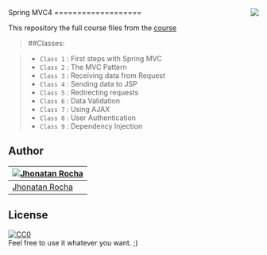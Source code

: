 <img src="http://image.flaticon.com/icons/png/128/257/257611.png" align="right" />
Spring MVC4
===================

This repository the full course files from the [course](https://cursos.alura.com.br/course/spring-mvc)

> ##Classes:

> - `Class 1` : First steps with Spring MVC
> - `Class 2` : The MVC Pattern
> - `Class 3` : Receiving data from Request
> - `Class 4` : Sending data to JSP
> - `Class 5` : Redirecting requests
> - `Class 6` : Data Validation
> - `Class 7` : Using AJAX
> - `Class 8` : User Authentication
> - `Class 9` : Dependency Injection

## Author
[![Jhonatan Rocha](https://media.licdn.com/mpr/mpr/shrinknp_400_400/AAEAAQAAAAAAAAXnAAAAJDJiMGJjYTUyLWU5NzUtNDU4Yi1iYTYxLWU4OGU2MTAwMmQ5OA.jpg)](https://jhonatanrocha.github.io) |
---|
[Jhonatan Rocha](https://jhonatanrocha.github.io) |

## License

[![CC0](http://mirrors.creativecommons.org/presskit/buttons/88x31/svg/cc-zero.svg)](https://creativecommons.org/publicdomain/zero/1.0/)  
Feel free to use it whatever you want. ;)
